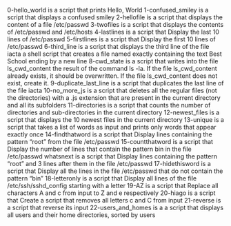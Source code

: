 0-hello_world is a script that prints Hello, World
1-confused_smiley is a script that displays a confused smiley
2-hellofile is a script that displays the content of a file /etc/passwd
3-twofiles is a script that displays the contents of /etc/passwd and /etc/hosts
4-lastlines is a script that Display the last 10 lines of /etc/passwd
5-firstlines is a script that Display the first 10 lines of /etc/passwd
6-third_line is a script that displays the third line of the file iacta
a shell script that creates a file named exactly containing the text Best School ending by a new line
8-cwd_state is a script that writes into the file ls_cwd_content the result of the command ls -la. If the file ls_cwd_content already exists, it should be overwritten. If the file ls_cwd_content does not exist, create it.
9-duplicate_last_line is a script that duplicates the last line of the file iacta
10-no_more_js is a script that deletes all the regular files (not the directories) with a .js extension that are present in the current directory and all its subfolders
11-directories is a script that counts the number of directories and sub-directories in the current directory
12-newest_files is a script that displays the 10 newest files in the current directory
13-unique is a script that takes a list of words as input and prints only words that appear exactly once
14-findthatword is a script that Display lines containing the pattern “root” from the file /etc/passwd
15-countthatword is a script that Display the number of lines that contain the pattern bin in the file /etc/passwd
whatsnext is a script that Display lines containing the pattern “root” and 3 lines after them in the file /etc/passwd
17-hidethisword is a script that Display all the lines in the file /etc/passwd that do not contain the pattern “bin”
18-letteronly is a script that Display all lines of the file /etc/ssh/sshd_config starting with a letter
19-AZ is a script that Replace all characters A and c from input to Z and e respectively
20-hiago is a script that Create a script that removes all letters c and C from input
21-reverse is a script that reverse its input
22-users_and_homes is a a script that displays all users and their home directories, sorted by users
